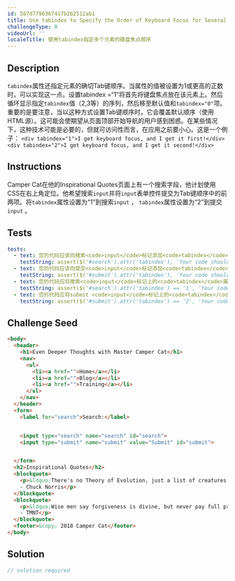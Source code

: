 ```yaml
---
id: 587d7790367417b2b2512ab1
title: Use tabindex to Specify the Order of Keyboard Focus for Several Elements
challengeType: 0
videoUrl: ''
localeTitle: 使用tabindex指定多个元素的键盘焦点顺序
---
```


## Description
<section id="description"> <code>tabindex</code>属性还指定元素的确切Tab键顺序。当属性的值被设置为1或更高的正数时，可以实现这一点。设置tabindex =“1”将首先将键盘焦点放在该元素上。然后循环显示指定<code>tabindex</code>值（2,3等）的序列，然后移至默认值和<code>tabindex=&quot;0&quot;</code>项。重要的是要注意，当以这种方式设置Tab键顺序时，它会覆盖默认顺序（使用HTML源）。这可能会使期望从页面顶部开始导航的用户感到困惑。在某些情况下，这种技术可能是必要的，但就可访问性而言，在应用之前要小心。这是一个例子： <code>&lt;div tabindex=&quot;1&quot;&gt;I get keyboard focus, and I get it first!&lt;/div&gt;</code> <code>&lt;div tabindex=&quot;2&quot;&gt;I get keyboard focus, and I get it second!&lt;/div&gt;</code> </section>

## Instructions
<section id="instructions"> Camper Cat在他的Inspirational Quotes页面上有一个搜索字段，他计划使用CSS在右上角定位。他希望搜索<code>input</code>并将<code>input</code>表单控件提交为Tab键顺序中的前两项。将<code>tabindex</code>属性设置为“1”到搜索<code>input</code> ， <code>tabindex</code>属性设置为“2”到提交<code>input</code> 。 </section>

## Tests
<section id='tests'>

```yml
tests:
  - text: 您的代码应该向搜索<code>input</code>标记添加<code>tabindex</code>属性。
    testString: assert($('#search').attr('tabindex'), 'Your code should add a <code>tabindex</code> attribute to the search <code>input</code> tag.');
  - text: 您的代码应该向提交<code>input</code>标记添加<code>tabindex</code>属性。
    testString: assert($('#submit').attr('tabindex'), 'Your code should add a <code>tabindex</code> attribute to the submit <code>input</code> tag.');
  - text: 您的代码应将搜索<code>input</code>标记上的<code>tabindex</code>属性设置为值1。
    testString: assert($('#search').attr('tabindex') == '1', 'Your code should set the <code>tabindex</code> attribute on the search <code>input</code> tag to a value of 1.');
  - text: 您的代码应将submit <code>input</code>标记上的<code>tabindex</code>属性设置为值2。
    testString: assert($('#submit').attr('tabindex') == '2', 'Your code should set the <code>tabindex</code> attribute on the submit <code>input</code> tag to a value of 2.');

```

</section>

## Challenge Seed
<section id='challengeSeed'>

<div id='html-seed'>

```html
<body>
  <header>
    <h1>Even Deeper Thoughts with Master Camper Cat</h1>
    <nav>
      <ul>
        <li><a href="">Home</a></li>
        <li><a href="">Blog</a></li>
        <li><a href="">Training</a></li>
      </ul>
    </nav>
  </header>
  <form>
    <label for="search">Search:</label>


    <input type="search" name="search" id="search">
    <input type="submit" name="submit" value="Submit" id="submit">


  </form>
  <h2>Inspirational Quotes</h2>
  <blockquote>
    <p>&ldquo;There's no Theory of Evolution, just a list of creatures I've allowed to live.&rdquo;<br>
    - Chuck Norris</p>
  </blockquote>
  <blockquote>
    <p>&ldquo;Wise men say forgiveness is divine, but never pay full price for late pizza.&rdquo;<br>
    - TMNT</p>
  </blockquote>
  <footer>&copy; 2018 Camper Cat</footer>
</body>

```

</div>



</section>

## Solution
<section id='solution'>

```js
// solution required
```
</section>
